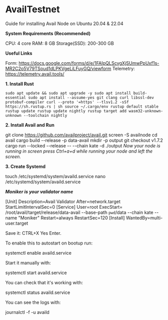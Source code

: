 # AvailTestnet
Guide for installing Avail Node on Ubuntu 20.04 &amp; 22.04

**System Requirements (Recommended)**

CPU: 4 core
RAM: 8 GB
Storage(SSD): 200-300 GB

**Useful Links**

Form: https://docs.google.com/forms/d/e/1FAIpQLScvgXjSUmwPpUxf1s-MR2C2o5V79TSoud1dLPKVgeLiLFuyGQ/viewform
Telemetry: https://telemetry.avail.tools/

**1. Install Rust**

``sudo apt update && sudo apt upgrade -y
sudo apt install build-essential
sudo apt install --assume-yes git clang curl libssl-dev protobuf-compiler
curl --proto '=https' --tlsv1.2 -sSf https://sh.rustup.rs | sh
source ~/.cargo/env
rustup default stable
rustup update
rustup update nightly
rustup target add wasm32-unknown-unknown --toolchain nightly``

**2. Install Avail and Run**

git clone https://github.com/availproject/avail.git
screen -S availnode 
cd avail
cargo build --release -p data-avail
mkdir -p output
git checkout v1.7.2
cargo run --locked --release -- --chain kate -d ./output
*Now your node is running in screen press Ctrl+a+d while running your node and left the screen.*

**3. Create Systemd**

touch /etc/systemd/system/availd.service
nano /etc/systemd/system/availd.service

***Moniker is your validator name***

[Unit] 
Description=Avail Validator
After=network.target
StartLimitIntervalSec=0
[Service] 
User=root 
ExecStart= /root/avail/target/release/data-avail --base-path `pwd`/data --chain kate --name "Moniker"
Restart=always 
RestartSec=120
[Install] 
WantedBy=multi-user.target

Save it: CTRL+X Yes Enter.


To enable this to autostart on bootup run:

systemctl enable availd.service

Start it manually with:

systemctl start availd.service

You can check that it's working with:

systemctl status availd.service

You can see the logs with:

journalctl -f -u availd



